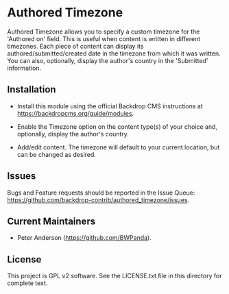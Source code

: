 Authored Timezone
=================

Authored Timezone allows you to specify a custom timezone for the 'Authored on'
field. This is useful when content is written in different timezones. Each piece
of content can display its authored/submitted/created date in the timezone from
which it was written. You can also, optionally, display the author's country in
the 'Submitted' information.

Installation
------------

- Install this module using the official Backdrop CMS instructions at
  https://backdropcms.org/guide/modules.

- Enable the Timezone option on the content type(s) of your choice and,
  optionally, display the author's country.

- Add/edit content. The timezone will default to your current location, but can
  be changed as desired.

Issues
------

Bugs and Feature requests should be reported in the Issue Queue:
https://github.com/backdrop-contrib/authored_timezone/issues.

Current Maintainers
-------------------

- Peter Anderson (https://github.com/BWPanda).

License
-------

This project is GPL v2 software. See the LICENSE.txt file in this directory for
complete text.

